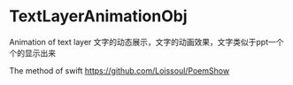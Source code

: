 # TextLayerAnimationObj
Animation of text layer
文字的动态展示，文字的动画效果，文字类似于ppt一个个的显示出来

The method of swift https://github.com/Loissoul/PoemShow 

